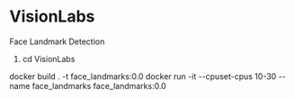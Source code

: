 # VisionLabs
Face Landmark Detection

1. cd VisionLabs

docker build . -t face_landmarks:0.0
docker run -it --cpuset-cpus 10-30 --name face_landmarks face_landmarks:0.0
